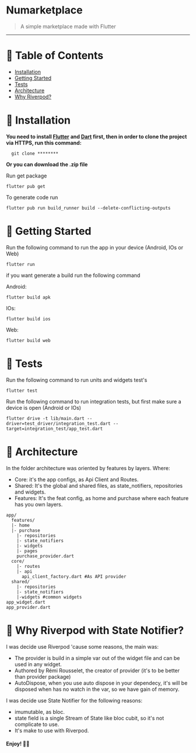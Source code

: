 
# Numarketplace

> A simple marketplace made with Flutter

---

# :pushpin: Table of Contents

* [Installation](#construction_worker-installation)
* [Getting Started](#runner-getting-started)
* [Tests](#closed_book-tests)
* [Architecture](#tada-architecture)
* [Why Riverpod?](#closed_book-why-riverpod)

# :construction_worker: Installation

**You need to install [Flutter](https://flutter.dev/) and [Dart](https://dart.dev/) first, then in order to clone the project via HTTPS, run this command:**

```
  git clone ********
```

**Or you can download the .zip file**

Run get package

```
flutter pub get
```

To generate code run

```
flutter pub run build_runner build --delete-conflicting-outputs
```

# :runner: Getting Started

Run the following command to run the app in your device (Android, IOs or Web)

```
flutter run 
```

if you want generate a build run the following command

Android:
```
flutter build apk
```
IOs:
```
flutter build ios
```
Web:
```
flutter build web
```

# :closed_book: Tests

Run the following command to run units and widgets test's 

```
flutter test 
```

Run the following command to run integration tests, but first make sure a device is open (Android or IOs)

```
flutter drive -t lib/main.dart --driver=test_driver/integration_test.dart --target=integration_test/app_test.dart
```


# :tada: Architecture

In the folder architecture was oriented by features by layers. Where:

- Core: it's the app configs, as Api Client and Routes.
- Shared: It's the global and shared files, as state_notifiers, repositories and widgets.
- Features: It's the feat config, as home and purchase where each feature has you own layers.

```
app/
  features/
  |- home
  |- purchase
    |- repositories
    |- state_notifiers
    |- widgets
    |- pages
    purchase_provider.dart
  core/
    |- routes
    |- api
      api_client_factory.dart #As API provider
  shared/
    |- repositories
    |- state_notifiers
    |-widgets #common widgets
app_widget.dart
app_provider.dart
```

# :closed_book: Why Riverpod with State Notifier?

I was decide use Riverpod 'cause some reasons, the main was:
- The provider is build in a simple var out of the widget file and can be used in any widget.
- Authored by Rémi Rousselet, the creator of provider (it's to be better than provider package)
- AutoDispose, when you use auto dispose in your dependecy, it's will be disposed when has no watch in the var, so we have gain of memory.

I was decide use State Notifier for the following reasons: 
- imumutable, as bloc. 
- state field is a single Stream of State like bloc cubit, so it's not complicate to use.
- It's make to use with Riverpod. 

#### Enjoy! 💜🚀



